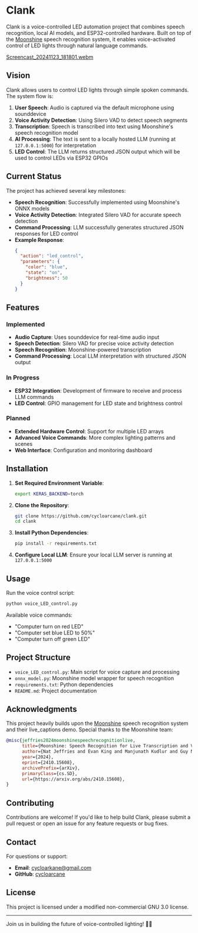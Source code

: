# Clank

Clank is a voice-controlled LED automation project that combines speech recognition, local AI models, and ESP32-controlled hardware. Built on top of the [Moonshine](https://github.com/usefulsensors/moonshine) speech recognition system, it enables voice-activated control of LED lights through natural language commands.


[Screencast_20241123_181801.webm](https://github.com/user-attachments/assets/dec3e33a-f05d-4ce7-9d4b-73716c0f2577)


## Vision

Clank allows users to control LED lights through simple spoken commands. The system flow is:

1. **User Speech**: Audio is captured via the default microphone using sounddevice
2. **Voice Activity Detection**: Using Silero VAD to detect speech segments
3. **Transcription**: Speech is transcribed into text using Moonshine's speech recognition model
4. **AI Processing**: The text is sent to a locally hosted LLM (running at `127.0.0.1:5000`) for interpretation
5. **LED Control**: The LLM returns structured JSON output which will be used to control LEDs via ESP32 GPIOs

## Current Status

The project has achieved several key milestones:

- **Speech Recognition**: Successfully implemented using Moonshine's ONNX models
- **Voice Activity Detection**: Integrated Silero VAD for accurate speech detection
- **Command Processing**: LLM successfully generates structured JSON responses for LED control
- **Example Response**:
  ```json
  {
    "action": "led_control",
    "parameters": {
      "color": "blue",
      "state": "on",
      "brightness": 50
    }
  }
  ```

## Features

### Implemented
- **Audio Capture**: Uses sounddevice for real-time audio input
- **Speech Detection**: Silero VAD for precise voice activity detection
- **Speech Recognition**: Moonshine-powered transcription
- **Command Processing**: Local LLM interpretation with structured JSON output

### In Progress
- **ESP32 Integration**: Development of firmware to receive and process LLM commands
- **LED Control**: GPIO management for LED state and brightness control

### Planned
- **Extended Hardware Control**: Support for multiple LED arrays
- **Advanced Voice Commands**: More complex lighting patterns and scenes
- **Web Interface**: Configuration and monitoring dashboard

## Installation

1. **Set Required Environment Variable**:
   ```bash
   export KERAS_BACKEND=torch
   ```

2. **Clone the Repository**:
   ```bash
   git clone https://github.com/cycloarcane/clank.git
   cd clank
   ```

3. **Install Python Dependencies**:
   ```bash
   pip install -r requirements.txt
   ```

4. **Configure Local LLM**:
   Ensure your local LLM server is running at `127.0.0.1:5000`

## Usage

Run the voice control script:

```bash
python voice_LED_control.py
```

Available voice commands:
- "Computer turn on red LED"
- "Computer set blue LED to 50%"
- "Computer turn off green LED"

## Project Structure

- `voice_LED_control.py`: Main script for voice capture and processing
- `onnx_model.py`: Moonshine model wrapper for speech recognition
- `requirements.txt`: Python dependencies
- `README.md`: Project documentation

## Acknowledgments

This project heavily builds upon the [Moonshine](https://github.com/usefulsensors/moonshine) speech recognition system and their live_captions demo. Special thanks to the Moonshine team:

```bibtex
@misc{jeffries2024moonshinespeechrecognitionlive,
      title={Moonshine: Speech Recognition for Live Transcription and Voice Commands}, 
      author={Nat Jeffries and Evan King and Manjunath Kudlur and Guy Nicholson and James Wang and Pete Warden},
      year={2024},
      eprint={2410.15608},
      archivePrefix={arXiv},
      primaryClass={cs.SD},
      url={https://arxiv.org/abs/2410.15608}, 
}
```

## Contributing

Contributions are welcome! If you'd like to help build Clank, please submit a pull request or open an issue for any feature requests or bug fixes.

## Contact

For questions or support:
- **Email**: cycloarkane@gmail.com
- **GitHub**: [cycloarcane](https://github.com/cycloarcane)

## License

This project is licensed under a modified non-commercial GNU 3.0 license.

---

Join us in building the future of voice-controlled lighting! 🎤💡
